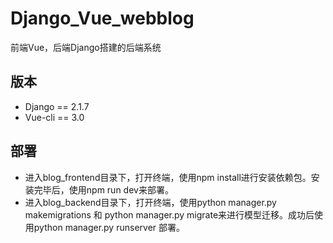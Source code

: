 # Django_Vue_webblog
前端Vue，后端Django搭建的后端系统

## 版本
- Django == 2.1.7
- Vue-cli == 3.0

## 部署
- 进入blog_frontend目录下，打开终端，使用npm install进行安装依赖包。安装完毕后，使用npm run dev来部署。
- 进入blog_backend目录下，打开终端，使用python manager.py makemigrations 和 python manager.py migrate来进行模型迁移。成功后使用python manager.py runserver 部署。
